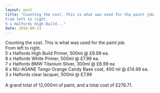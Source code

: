 ```yaml
---
layout: post
title: "Counting the cost. This is what was used for the paint job.
From left to right.
5 x Halfords High Build..."
date: 2016-09-13 
---
```

Counting the cost. This is what was used for the paint job.<br />From left to right.<br />5 x Halfords High Build Primer, 500ml @ £9.99 ea.<br />8 x Halfords White Primer, 500ml @ £7.99 ea.<br />7 x Halfords BMW Titanium Sliver, 300ml @ £6.99 ea<br />6 x NU-AGANE Tango Orange Candy Base coat, 400 ml @ £14.99 ea.<br />3 x Halfords clear lacquer, 500ml @ £7.99<br /><br />A grand total of 12,000ml of paint, and a total cost of £276.71.<br />﻿